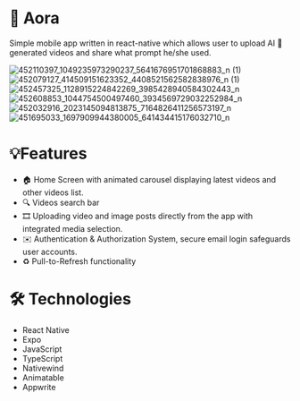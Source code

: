 # 🗻 Aora
Simple mobile app written in react-native which allows user to upload AI 🤖 generated videos and share what prompt he/she used.

![452110397_1049235973290237_5641676951701868883_n (1)](https://github.com/user-attachments/assets/aeb9cd22-658e-4ef7-b695-e3c20c7b4919)
![452079127_414509151623352_4408521562582838976_n (1)](https://github.com/user-attachments/assets/e1e9fa47-e3c1-48fe-9940-e8500801c228)
![452457325_1128915224842269_3985428940584302443_n](https://github.com/user-attachments/assets/1ed19735-32e6-426b-94b0-981cc17a6145)
![452608853_1044754500497460_3934569729032252984_n](https://github.com/user-attachments/assets/945ea4d3-2207-4d4d-abb2-e14539dc54b2)
![452032916_2023145094813875_7164826411256573197_n](https://github.com/user-attachments/assets/18462913-9e82-4a6d-9acf-49460e9e2a6a) 
![451695033_1697909944380005_641434415176032710_n](https://github.com/user-attachments/assets/db4ed89d-4ecb-4604-bf6b-12bfef44c171) 

# 💡Features 
- 🏠 Home Screen with animated carousel displaying latest videos and other videos list.
- 🔍 Videos search bar
- 🎞️ Uploading video and image posts directly from the app with integrated media selection.
- ✉️ Authentication & Authorization System, secure email login safeguards user accounts. 
- ♻️ Pull-to-Refresh functionality
# 🛠️ Technologies 
- React Native
- Expo
- JavaScript
- TypeScript
- Nativewind
- Animatable
- Appwrite
